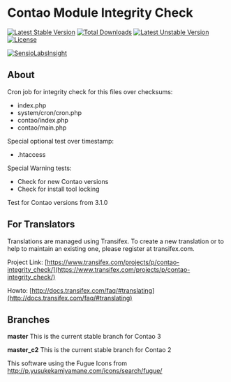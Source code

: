 Contao Module Integrity Check
=============================
[![Latest Stable Version](https://poser.pugx.org/bugbuster/integrity_check/v/stable.png)](https://packagist.org/packages/bugbuster/integrity_check) [![Total Downloads](https://poser.pugx.org/bugbuster/integrity_check/downloads.png)](https://packagist.org/packages/bugbuster/integrity_check) [![Latest Unstable Version](https://poser.pugx.org/bugbuster/integrity_check/v/unstable.png)](https://packagist.org/packages/bugbuster/integrity_check) [![License](https://poser.pugx.org/bugbuster/integrity_check/license.png)](https://packagist.org/packages/bugbuster/integrity_check)

[![SensioLabsInsight](https://insight.sensiolabs.com/projects/8e8b52ca-378b-470c-aee8-adc6de07fde6/big.png)](https://insight.sensiolabs.com/projects/8e8b52ca-378b-470c-aee8-adc6de07fde6)

## About

Cron job for integrity check for this files over checksums:

* index.php
* system/cron/cron.php
* contao/index.php
* contao/main.php

Special optional test over timestamp:

* .htaccess

Special Warning tests:

* Check for new Contao versions
* Check for install tool locking

Test for Contao versions from 3.1.0

## For Translators
Translations are managed using Transifex. To create a new translation or to help to maintain an existing one, please register at transifex.com.

Project Link: [https://www.transifex.com/projects/p/contao-integrity_check/](https://www.transifex.com/projects/p/contao-integrity_check/)

Howto: [http://docs.transifex.com/faq/#translating](http://docs.transifex.com/faq/#translating)

## Branches

**master** This is the current stable branch for Contao 3

**master_c2** This is the current stable branch for Contao 2


This software using the Fugue Icons from http://p.yusukekamiyamane.com/icons/search/fugue/
